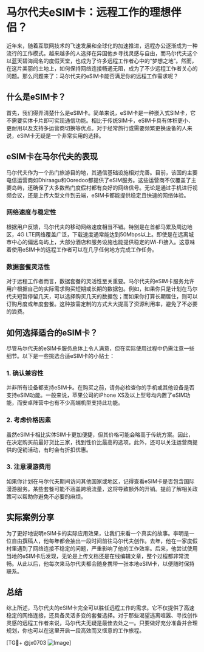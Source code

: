 # 马尔代夫eSIM卡：远程工作的理想伴侣？

近年来，随着互联网技术的飞速发展和全球化的加速推进，远程办公逐渐成为一种流行的工作模式。越来越多的人选择在异国他乡寻找灵感与自由，而马尔代夫这个以蓝天碧海闻名的度假天堂，也成为了许多远程工作者心中的“梦想之地”。然而，在这片美丽的土地上，如何保持网络连接畅通无阻，成为了不少远程工作者关心的问题。那么问题来了：马尔代夫的eSIM卡能否满足你的远程工作需求呢？

## 什么是eSIM卡？

首先，我们得弄清楚什么是eSIM卡。简单来说，eSIM卡是一种嵌入式SIM卡，它不需要实体卡片即可实现通信功能。相比于传统SIM卡，eSIM卡具有体积更小、更耐用以及支持多运营商切换等优点。对于经常旅行或需要频繁更换设备的人来说，eSIM卡无疑是一个非常实用的选择。

## eSIM卡在马尔代夫的表现

马尔代夫作为一个热门旅游目的地，其通信基础设施相对完善。目前，该国的主要电信运营商如Dhiraagu和Ooredoo都提供了eSIM服务。这些运营商不仅覆盖了主要岛屿，还确保了大多数热门度假村都有良好的网络信号。无论是通过手机进行视频会议，还是上传大型文件到云端，eSIM卡都能提供稳定且快速的网络体验。

### 网络速度与稳定性

根据用户反馈，马尔代夫的移动网络速度相当不错。特别是在首都马累及周边地区，4G LTE网络覆盖广泛，下载速度通常能达到50Mbps以上。即使是在远离城市中心的偏远岛屿上，大部分酒店和服务设施也能提供稳定的Wi-Fi接入。这意味着使用eSIM卡的远程工作者可以在几乎任何地方完成工作任务。

### 数据套餐灵活性

对于远程工作者而言，数据套餐的灵活性至关重要。马尔代夫的eSIM卡服务允许用户根据自己的实际需求购买短期或长期的数据包。例如，如果你只是计划在马尔代夫短暂停留几天，可以选择购买几天的数据包；而如果你打算长期居住，则可以订购月度或年度套餐。这种按需定制的方式大大提高了资源利用率，避免了不必要的浪费。

## 如何选择适合的eSIM卡？

尽管马尔代夫的eSIM卡服务总体上令人满意，但在实际使用过程中仍需注意一些细节。以下是一些挑选合适eSIM卡的小贴士：

### 1. 确认兼容性
并非所有设备都支持eSIM卡。在购买之前，请务必检查你的手机或其他设备是否支持eSIM功能。一般来说，苹果公司的iPhone XS及以上型号均内置了eSIM功能，而安卓阵营中也有不少高端机型支持此功能。

### 2. 考虑价格因素
虽然eSIM卡相比实体SIM卡更加便捷，但其价格可能会略高于传统方案。因此，在决定购买前最好货比三家，找到性价比最高的选项。此外，还可以关注运营商提供的促销活动，有时会有折扣优惠。

### 3. 注意漫游费用
如果你计划在马尔代夫期间访问其他国家或地区，记得查看eSIM卡是否包含国际漫游服务。某些套餐可能不涵盖跨境流量，这将导致额外的开销。提前了解相关政策可以帮助你避免不必要的麻烦。

## 实际案例分享

为了更好地说明eSIM卡的实际应用效果，让我们来看一个真实的故事。李明是一位自由撰稿人，他每年都会抽出一段时间前往马尔代夫创作。去年，他在一家度假村里遇到了网络连接不稳定的问题，严重影响了他的工作效率。后来，他尝试使用当地的eSIM卡后发现，无论是上传文档还是在线编辑文章，整个过程都非常流畅。从此以后，他每次来马尔代夫都会随身携带一张本地eSIM卡，以便随时保持联系。

## 总结

综上所述，马尔代夫的eSIM卡完全可以胜任远程工作的需求。它不仅提供了高速稳定的网络连接，还具备灵活多变的套餐选择。对于那些渴望逃离喧嚣、寻找创作灵感的远程工作者来说，马尔代夫无疑是最佳去处之一。只要做好充分准备并合理规划，你也可以在这里开启一段高效而又惬意的工作旅程。

[TG💪+ @jx0703 ![Image](https://github.com/user-attachments/assets/dbca1d08-cadb-493c-b0ec-ad6f7a83f270)]